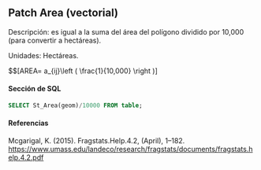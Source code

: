 ## Patch Area (vectorial)

Descripción: es igual a la suma del área del polígono dividido por 10,000 (para convertir a hectáreas).

Unidades: Hectáreas.

$$\[AREA= a_{ij}\left ( \frac{1}{10,000} \right )\]

#### Sección de SQL

```sql
SELECT St_Area(geom)/10000 FROM table;
```

#### Referencias

Mcgarigal, K. (2015). Fragstats.Help.4.2, (April), 1–182. https://www.umass.edu/landeco/research/fragstats/documents/fragstats.help.4.2.pdf
